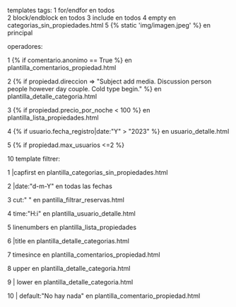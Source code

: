  templates tags:
 1 for/endfor  en todos    
 2 block/endblock en todos
 3 include  en todos
 4 empty en categorias_sin_propiedades.html
 5 {% static  'img/imagen.jpeg'  %} en principal


 

operadores:

1  {% if comentario.anonimo == True %} en plantilla_comentarios_propiedad.html

2  {% if propiedad.direccion => "Subject add media. Discussion person people however day couple. Cold type begin." %} en plantilla_detalle_categoria.html

3  {% if propiedad.precio_por_noche < 100 %} en plantilla_lista_propiedades.html

4  {% if usuario.fecha_registro|date:"Y" > "2023" %} en usuario_detalle.html

5  {% if propiedad.max_usuarios <=2 %}





10 template filtrer:

1 |capfirst en plantilla_categorias_sin_propiedades.html

2 |date:"d-m-Y" en todas las fechas

3  cut:" "  en pantilla_filtrar_reservas.html

4  time:"H:i" en plantilla_usuario_detalle.html

5 linenumbers en plantilla_lista_propiedades

6 |title en plantilla_detalle_categorias.html

7  timesince en plantilla_comentarios_propiedad.html

8 upper en plantilla_detalle_categoria.html

9 | lower en plantilla_detalle_categoria.html

10 | default:"No hay nada" en plantilla_comentario_propiedad.html
